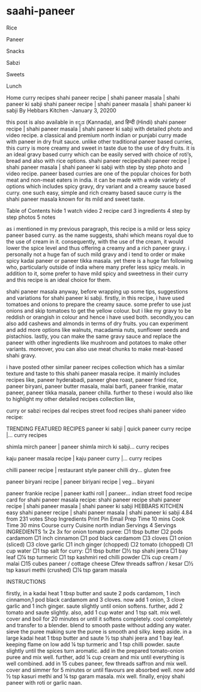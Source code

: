 # saahi-paneer
 
Rice
 
Paneer
 
Snacks
 
Sabzi
 
Sweets
 
Lunch
 
Home  curry recipes  shahi paneer recipe | shahi paneer masala | shahi paneer ki sabji
shahi paneer recipe | shahi paneer masala | shahi paneer ki sabji
By Hebbars Kitchen -January 3, 20200


this post is also available in ಕನ್ನಡ (Kannada), and हिन्दी (Hindi)
shahi paneer recipe | shahi paneer masala | shahi paneer ki sabji with detailed photo and video recipe. a classical and premium north indian or punjabi curry made with paneer in dry fruit sauce. unlike other traditional paneer based curries, this curry is more creamy and sweet in taste due to the use of dry fruits. it is an ideal gravy based curry which can be easily served with choice of roti’s, bread and also with rice options.
shahi paneer recipeshahi paneer recipe | shahi paneer masala | shahi paneer ki sabji with step by step photo and video recipe. paneer based curries are one of the popular choices for both meat and non-meat eaters in india. it can be made with a wide variety of options which includes spicy gravy, dry variant and a creamy sauce based curry. one such easy, simple and rich creamy based sauce curry is the shahi paneer masala known for its mild and sweet taste.

Table of Contents  hide 
1 watch video
2 recipe card
3 ingredients
4 step by step photos
5 notes

as i mentioned in my previous paragraph, this recipe is a mild or less spicy paneer based curry. as the name suggests, shahi which means royal due to the use of cream in it. consequently, with the use of the cream, it would lower the spice level and thus offering a creamy and a rich paneer gravy. i personally not a huge fan of such mild gravy and i tend to order or make spicy kadai paneer or paneer tikka masala. yet there is a huge fan following who, particularly outside of india where many prefer less spicy meals. in addition to it, some prefer to have mild spicy and sweetness in their curry and this recipe is an ideal choice for them.

shahi paneer masala
anyway, before wrapping up some tips, suggestions and variations for shahi paneer ki sabji. firstly, in this recipe, i have used tomatoes and onions to prepare the creamy sauce. some prefer to use just onions and skip tomatoes to get the yellow colour. but i like my gravy to be reddish or orangish in colour and hence i have used both. secondly,you can also add cashews and almonds in terms of dry fruits. you can experiment and add more options like walnuts, macadamia nuts, sunflower seeds and pistachios. lastly, you can make the same gravy sauce and replace the paneer with other ingredients like mushroom and potatoes to make other variants. moreover, you can also use meat chunks to make meat-based shahi gravy.


i have posted other similar paneer recipes collection which has a similar texture and taste to this shahi paneer masala recipe. it mainly includes recipes like, paneer hyderabadi, paneer ghee roast, paneer fried rice, paneer biryani, paneer butter masala, malai barfi, paneer frankie, matar paneer, paneer tikka masala, paneer chilla. further to these i would also like to highlight my other detailed recipes collection like,

curry or sabzi recipes
dal recipes
street food recipes
shahi paneer video recipe:


TRENDING FEATURED RECIPES
paneer ki sabji | quick paneer curry recipe |...
curry recipes
 
shimla mirch paneer | paneer shimla mirch ki sabji...
curry recipes
 
kaju paneer masala recipe | kaju paneer curry |...
curry recipes
 
chilli paneer recipe | restaurant style paneer chilli dry...
gluten free
 
paneer biryani recipe | paneer biriyani recipe | veg...
biryani
 
paneer frankie recipe | paneer kathi roll | paneer...
indian street food
recipe card for shahi paneer masala recipe:
shahi paneer recipe
shahi paneer recipe | shahi paneer masala | shahi paneer ki sabji
HEBBARS KITCHEN
easy shahi paneer recipe | shahi paneer masala | shahi paneer ki sabji
4.84 from 231 votes
Shop Ingredients
 Print
 Pin
 Email
Prep Time
10 mins
Cook Time
30 mins
Course
curry
Cuisine
north indian
Servings
4 Servings
INGREDIENTS 
1x
2x
3x
for onion tomato puree:
▢1 tbsp butter
▢2 pods cardamom
▢1 inch cinnamon
▢1 pod black cardamom
▢3 cloves
▢1 onion (sliced)
▢3 clove garlic
▢1 inch ginger (chopped)
▢2 tomato (chopped)
▢1 cup water
▢1 tsp salt
for curry:
▢1 tbsp butter
▢½ tsp shahi jeera
▢1 bay leaf
▢¼ tsp turmeric
▢1 tsp kashmiri red chilli powder
▢¼ cup cream / malai
▢15 cubes paneer / cottage cheese
▢few threads saffron / kesar
▢½ tsp kasuri methi (crushed)
▢¼ tsp garam masala

INSTRUCTIONS
 
firstly, in a kadai heat 1 tbsp butter and saute 2 pods cardamom, 1 inch cinnamon,1 pod black cardamom and 3 cloves.
now add 1 onion, 3 clove garlic and 1 inch ginger.
saute slightly until onion softens.
further, add 2 tomato and saute slightly.
also, add 1 cup water and 1 tsp salt. mix well.
cover and boil for 20 minutes or until it softens completely.
cool completely and transfer to a blender. blend to smooth paste without adding any water.
sieve the puree making sure the puree is smooth and silky. keep aside.
in a large kadai heat 1 tbsp butter and saute ½ tsp shahi jeera and 1 bay leaf.
keeping flame on low add ¼ tsp turmeric and 1 tsp chilli powder.
saute slightly until the spices turn aromatic.
add in the prepared tomato-onion puree and mix well.
further, add ¼ cup cream and mix until everything is well combined.
add in 15 cubes paneer, few threads saffron and mix well.
cover and simmer for 5 minutes or until flavours are absorbed well.
now add ½ tsp kasuri methi and ¼ tsp garam masala. mix well.
finally, enjoy shahi paneer with roti or garlic naan.